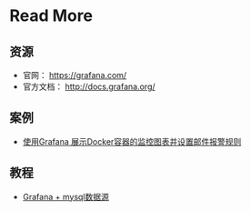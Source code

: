 
# Read More

## 资源
- 官网： https://grafana.com/
- 官方文档： http://docs.grafana.org/

## 案例
- [使用Grafana 展示Docker容器的监控图表并设置邮件报警规则](https://www.cnblogs.com/hanyifeng/p/6293620.html)


## 教程
- [Grafana + mysql数据源](http://blog.csdn.net/sweatott/article/details/78278011)